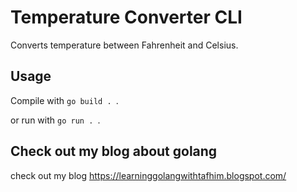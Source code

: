 # Temperature Converter CLI

Converts temperature between Fahrenheit and Celsius.

## Usage

Compile with `go build . `.

or run with `go run . `.

## Check out my blog about golang
check out my blog https://learninggolangwithtafhim.blogspot.com/